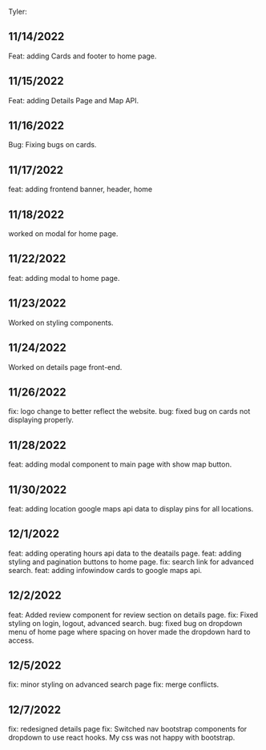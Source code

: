 Tyler:

## 11/14/2022

Feat: adding Cards and footer to home page.

## 11/15/2022

Feat: adding Details Page and Map API.

## 11/16/2022

Bug: Fixing bugs on cards.

## 11/17/2022

feat: adding frontend banner, header, home

## 11/18/2022

worked on modal for home page.

## 11/22/2022

feat: adding modal to home page.

## 11/23/2022

Worked on styling components.

## 11/24/2022

Worked on details page front-end.

## 11/26/2022

fix: logo change to better reflect the website.
bug: fixed bug on cards not displaying properly.

## 11/28/2022

feat: adding modal component to main page with show map button.

## 11/30/2022

feat: adding location google maps api data to display pins for all locations.

## 12/1/2022

feat: adding operating hours api data to the deatails page.
feat: adding styling and pagination buttons to home page.
fix: search link for advanced search.
feat: adding infowindow cards to google maps api.

## 12/2/2022

feat: Added review component for review section on details page.
fix: Fixed styling on login, logout, advanced search.
bug: fixed bug on dropdown menu of home page where spacing on hover made the dropdown hard to access.

## 12/5/2022

fix: minor styling on advanced search page
fix: merge conflicts.

## 12/7/2022

fix: redesigned details page
fix: Switched nav bootstrap components for dropdown to use react hooks. My css was not happy with bootstrap.
